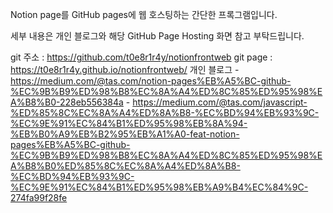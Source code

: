 Notion page를 GitHub pages에 웹 호스팅하는 간단한 프록그램입니다.

세부 내용은 개인 블로그와 해당 GitHub Page Hosting 화면 참고 부탁드립니다.

git 주소 : https://github.com/t0e8r1r4y/notionfrontweb
git page : https://t0e8r1r4y.github.io/notionfrontweb/
개인 블로그
    - https://medium.com/@tas.com/notion-pages%EB%A5%BC-github-%EC%9B%B9%ED%98%B8%EC%8A%A4%ED%8C%85%ED%95%98%EA%B8%B0-228eb556384a
    - https://medium.com/@tas.com/javascript-%ED%85%8C%EC%8A%A4%ED%8A%B8-%EC%BD%94%EB%93%9C-%EC%9E%91%EC%84%B1%ED%95%98%EB%8A%94-%EB%B0%A9%EB%B2%95%EB%A1%A0-feat-notion-pages%EB%A5%BC-github-%EC%9B%B9%ED%98%B8%EC%8A%A4%ED%8C%85%ED%95%98%EA%B8%B0%ED%85%8C%EC%8A%A4%ED%8A%B8-%EC%BD%94%EB%93%9C-%EC%9E%91%EC%84%B1%ED%95%98%EB%A9%B4%EC%84%9C-274fa99f28fe